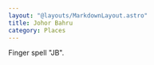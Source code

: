 ```yaml
---
layout: "@layouts/MarkdownLayout.astro"
title: Johor Bahru
category: Places
---
```


Finger spell "JB".
